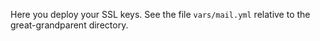 Here you deploy your SSL keys.  See the file `vars/mail.yml` relative
to the great-grandparent directory.
